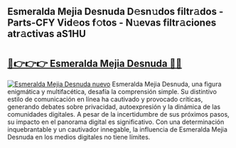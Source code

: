 ## Esmeralda Mejia Desnuda D𝚎sn𝚞dos filtr𝚊dos - Parts-CFY Vid𝚎os f𝚘tos - N𝚞evas filtr𝚊ciones atr𝚊ctivas aS1HU

# <h2><a href="http://mb4oa4.tromn.icu/?c=Esmeralda+Mejia+Desnuda">🔗👉👉👉 Esmeralda Mejia Desnuda 🔗🔗</a></h2>

[![Esmeralda Mejia Desnuda nuevo](https://i.imgur.com/pEAQMta.gif)](http://mb4oa4.tromn.icu/?c=Esmeralda+Mejia+Desnuda)
Esmeralda Mejia Desnuda, una figura enigmática y multifacética, desafía la comprensión simple. Su distintivo estilo de comunicación en línea ha cautivado y provocado críticas, generando debates sobre privacidad, autoexpresión y la dinámica de las comunidades digitales. A pesar de la incertidumbre de sus próximos pasos, su impacto en el panorama digital es significativo. Con una determinación inquebrantable y un cautivador innegable, la influencia de Esmeralda Mejia Desnuda en los medios digitales no tiene límites.
